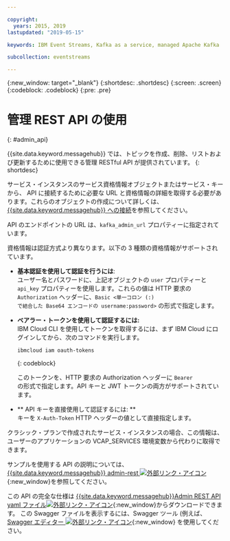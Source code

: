```yaml
---

copyright:
  years: 2015, 2019
lastupdated: "2019-05-15"

keywords: IBM Event Streams, Kafka as a service, managed Apache Kafka

subcollection: eventstreams

---
```


{:new_window: target="_blank"}
{:shortdesc: .shortdesc}
{:screen: .screen}
{:codeblock: .codeblock}
{:pre: .pre}

# 管理 REST API の使用
{: #admin_api}

{{site.data.keyword.messagehub}} では、トピックを作成、削除、リストおよび更新するために使用できる管理 RESTful API が提供されています。
{: shortdesc}

サービス・インスタンスのサービス資格情報オブジェクトまたはサービス・キーから、 API に接続するために必要な URL と資格情報の詳細を取得する必要があります。これらのオブジェクトの作成について詳しくは、[{{site.data.keyword.messagehub}} への接続](/docs/services/EventStreams?topic=eventstreams-connecting)を参照してください。

API のエンドポイントの URL は、<code>kafka_admin_url</code> プロパティーに指定されています。

資格情報は認証方式より異なります。以下の 3 種類の資格情報がサポートされています。

* **基本認証を使用して認証を行うには**:<br/>
    ユーザー名とパスワードに、上記オブジェクトの <code>user</code> プロパティーと <code>api_key</code> プロパティーを使用します。これらの値は HTTP 要求の <code>Authorization</code> ヘッダーに、<code>Basic <単一コロン (:) で結合した Base64 エンコードの username:password></code> の形式で指定します。

* **ベアラー・トークンを使用して認証するには:**<br/>
    IBM Cloud CLI を使用してトークンを取得するには、まず IBM Cloud にログインしてから、次のコマンドを実行します。 

    ```
    ibmcloud iam oauth-tokens
    ```
    {: codeblock}

    このトークンを、HTTP 要求の Authorization ヘッダーに <code>Bearer <token></code> の形式で指定します。API キーと JWT トークンの両方がサポートされています。 

* ** API キーを直接使用して認証するには: **<br/>
    キーを <code>X-Auth-Token</code> HTTP ヘッダーの値として直接指定します。

クラシック・プランで作成されたサービス・インスタンスの場合、この情報は、ユーザーのアプリケーションの VCAP_SERVICES 環境変数から代わりに取得できます。

サンプルを使用する API の説明については、
[{{site.data.keyword.messagehub}} admin-rest ![外部リンク・アイコン](../../icons/launch-glyph.svg "外部リンク・アイコン")](https://github.com/ibm-messaging/event-streams-docs/tree/master/admin-rest-api){:new_window}を参照してください。

この API の完全な仕様は [{{site.data.keyword.messagehub}}Admin REST API yaml ファイル![外部リンク・アイコン](../../icons/launch-glyph.svg "外部リンク・アイコン")](https://github.com/ibm-messaging/event-streams-docs/blob/master/admin-rest-api/admin-rest-api.yaml){:new_window}からダウンロードできます。
この Swagger ファイルを表示するには、Swagger ツール (例えば、[Swagger エディター ![外部リンク・アイコン](../../icons/launch-glyph.svg "外部リンク・アイコン")](http://editor.swagger.io/#/){:new_window} を使用してください。




